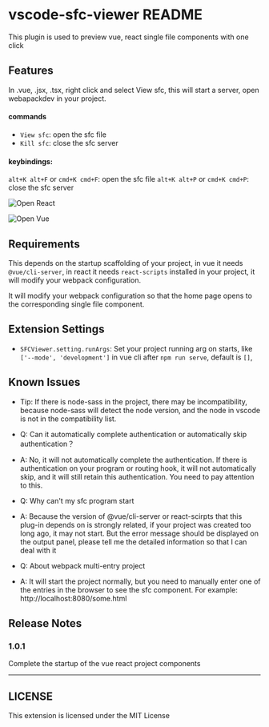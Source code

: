 # vscode-sfc-viewer README

This plugin is used to preview vue, react single file components with one click

## Features

In .vue, .jsx, .tsx, right click and select View sfc, this will start a server, open webapackdev in your project.

#### commands
* `View sfc`: open the sfc file
* `Kill sfc`: close the sfc server

#### keybindings: 

`alt+K alt+F` or `cmd+K cmd+F`: open the sfc file
`alt+K alt+P` or `cmd+K cmd+P`: close the sfc server

![Open React](https://vps-1253210315.cos.ap-shanghai.myqcloud.com/videoedit/qimeng/49cuxiao/202001113/open_react.gif)

![Open Vue](https://vps-1253210315.cos.ap-shanghai.myqcloud.com/videoedit/qimeng/49cuxiao/202001113/open_vue.gif)

## Requirements

This depends on the startup scaffolding of your project, in vue it needs `@vue/cli-server`, in react it needs `react-scripts` installed in your project, it will modify your webpack configuration.

It will modify your webpack configuration so that the home page opens to the corresponding single file component.

## Extension Settings

* `SFCViewer.setting.runArgs`: Set your project running arg on starts, like `['--mode', 'development']`  in vue cli after `npm run serve`, default is `[]`,

## Known Issues
* Tip: If there is node-sass in the project, there may be incompatibility, because node-sass will detect the node version, and the node in vscode is not in the compatibility list.

* Q: Can it automatically complete authentication or automatically skip authentication？
* A: No, it will not automatically complete the authentication. If there is authentication on your program or routing hook, it will not automatically skip, and it will still retain this authentication. You need to pay attention to this.

* Q: Why can't my sfc program start
* A: Because the version of @vue/cli-server or react-scirpts that this plug-in depends on is strongly related, if your project was created too long ago, it may not start. But the error message should be displayed on the output panel, please tell me the detailed information so that I can deal with it

* Q: About webpack multi-entry project
* A: It will start the project normally, but you need to manually enter one of the entries in the browser to see the sfc component. For example: http://localhost:8080/some.html

## Release Notes

### 1.0.1
Complete the startup of the vue react project components

-----------------------------------------------------------------------------------------------------------
## LICENSE
This extension is licensed under the MIT License